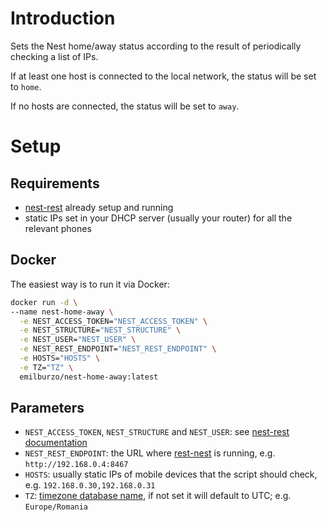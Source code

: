# Introduction

Sets the Nest home/away status according to the result of periodically checking a list of IPs.

If at least one host is connected to the local network, the status will be set to `home`.

If no hosts are connected, the status will be set to `away`.

# Setup

## Requirements

- [nest-rest](https://github.com/emilburzo/nest-rest) already setup and running
- static IPs set in your DHCP server (usually your router) for all the relevant phones

## Docker

The easiest way is to run it via Docker:

```bash
docker run -d \
--name nest-home-away \
  -e NEST_ACCESS_TOKEN="NEST_ACCESS_TOKEN" \
  -e NEST_STRUCTURE="NEST_STRUCTURE" \
  -e NEST_USER="NEST_USER" \
  -e NEST_REST_ENDPOINT="NEST_REST_ENDPOINT" \
  -e HOSTS="HOSTS" \
  -e TZ="TZ" \
  emilburzo/nest-home-away:latest
```

## Parameters

- `NEST_ACCESS_TOKEN`, `NEST_STRUCTURE` and `NEST_USER`:
  see [nest-rest documentation](https://github.com/emilburzo/nest-rest#nest-access-token-and-user-id)
- `NEST_REST_ENDPOINT`: the URL where [rest-nest](https://github.com/emilburzo/nest-rest) is running,
  e.g. `http://192.168.0.4:8467`
- `HOSTS`: usually static IPs of mobile devices that the script should check, e.g. `192.168.0.30,192.168.0.31`
- `TZ`: [timezone database name](https://en.wikipedia.org/wiki/List_of_tz_database_time_zones), if not set it will default to UTC; e.g. `Europe/Romania`
